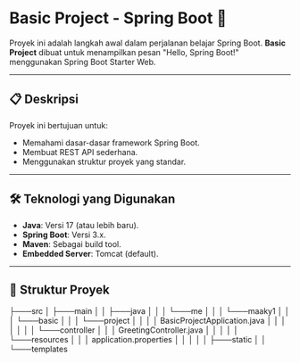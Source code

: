 # Basic Project - Spring Boot 🚀

Proyek ini adalah langkah awal dalam perjalanan belajar Spring Boot. **Basic Project** dibuat untuk menampilkan pesan "Hello, Spring Boot!" menggunakan Spring Boot Starter Web.

---

## 📋 Deskripsi
Proyek ini bertujuan untuk:
- Memahami dasar-dasar framework Spring Boot.
- Membuat REST API sederhana.
- Menggunakan struktur proyek yang standar.

---

## 🛠️ Teknologi yang Digunakan
- **Java**: Versi 17 (atau lebih baru).
- **Spring Boot**: Versi 3.x.
- **Maven**: Sebagai build tool.
- **Embedded Server**: Tomcat (default).

---

## 📂 Struktur Proyek
├───src
│   ├───main
│   │   ├───java
│   │   │   └───me
│   │   │       └───maaky1
│   │   │           └───basic
│   │   │               └───project
│   │   │                   │   BasicProjectApplication.java
│   │   │                   │
│   │   │                   └───controller
│   │   │                           GreetingController.java
│   │   │
│   │   └───resources
│   │       │   application.properties
│   │       │
│   │       ├───static
│   │       └───templates
